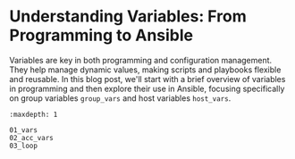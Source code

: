 # Understanding Variables: From Programming to Ansible

Variables are key in both programming and configuration management. They help manage dynamic values, making scripts and playbooks flexible and reusable. In this blog post, we'll start with a brief overview of variables in programming and then explore their use in Ansible, focusing specifically on group variables `group_vars` and host variables `host_vars`.


```{toctree}
:maxdepth: 1

01_vars
02_acc_vars
03_loop
```